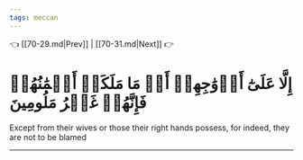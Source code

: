 ```yaml
---
tags: meccan
---
```


👈 [[70-29.md|Prev]] | [[70-31.md|Next]] 👉

# إِلَّا عَلَىٰٓ أَزۡوَٰجِهِمۡ أَوۡ مَا مَلَكَتۡ أَيۡمَٰنُهُمۡ فَإِنَّهُمۡ غَيۡرُ مَلُومِينَ

Except from their wives or those their right hands possess, for indeed, they are not to be blamed

---

